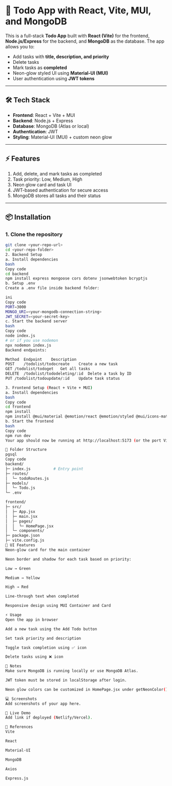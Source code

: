 # 📝 Todo App with React, Vite, MUI, and MongoDB

This is a full-stack **Todo App** built with **React (Vite)** for the frontend, **Node.js/Express** for the backend, and **MongoDB** as the database. The app allows you to:

- Add tasks with **title, description, and priority**
- Delete tasks
- Mark tasks as **completed**
- Neon-glow styled UI using **Material-UI (MUI)**
- User authentication using **JWT tokens**

---

## 🛠 Tech Stack

- **Frontend**: React + Vite + MUI
- **Backend**: Node.js + Express
- **Database**: MongoDB (Atlas or local)
- **Authentication**: JWT
- **Styling**: Material-UI (MUI) + custom neon glow

---

## ⚡ Features

1. Add, delete, and mark tasks as completed
2. Task priority: Low, Medium, High
3. Neon glow card and task UI
4. JWT-based authentication for secure access
5. MongoDB stores all tasks and their status

---

## 📦 Installation

### 1. Clone the repository

```bash
git clone <your-repo-url>
cd <your-repo-folder>
2. Backend Setup
a. Install dependencies
bash
Copy code
cd backend
npm install express mongoose cors dotenv jsonwebtoken bcryptjs
b. Setup .env
Create a .env file inside backend folder:

ini
Copy code
PORT=3000
MONGO_URI=<your-mongodb-connection-string>
JWT_SECRET=<your-secret-key>
c. Start the backend server
bash
Copy code
node index.js
# or if you use nodemon
npx nodemon index.js
Backend endpoints:

Method	Endpoint	Description
POST	/todolist/todocreate	Create a new task
GET	/todolist/todoget	Get all tasks
DELETE	/todolist/tododeleting/:id	Delete a task by ID
PUT	/todolist/todoupdate/:id	Update task status

3. Frontend Setup (React + Vite + MUI)
a. Install dependencies
bash
Copy code
cd frontend
npm install
npm install @mui/material @emotion/react @emotion/styled @mui/icons-material axios react-router-dom
b. Start the frontend
bash
Copy code
npm run dev
Your app should now be running at http://localhost:5173 (or the port Vite provides).

🔧 Folder Structure
pgsql
Copy code
backend/
├─ index.js          # Entry point
├─ routes/
│  └─ todoRoutes.js
├─ models/
│  └─ Todo.js
└─ .env

frontend/
├─ src/
│  ├─ App.jsx
│  ├─ main.jsx
│  ├─ pages/
│  │  └─ HomePage.jsx
│  └─ components/
├─ package.json
├─ vite.config.js
🌈 UI Features
Neon-glow card for the main container

Neon border and shadow for each task based on priority:

Low → Green

Medium → Yellow

High → Red

Line-through text when completed

Responsive design using MUI Container and Card

⚡ Usage
Open the app in browser

Add a new task using the Add Todo button

Set task priority and description

Toggle task completion using ✅ icon

Delete tasks using ❌ icon

📝 Notes
Make sure MongoDB is running locally or use MongoDB Atlas.

JWT token must be stored in localStorage after login.

Neon glow colors can be customized in HomePage.jsx under getNeonColor().

💻 Screenshots
Add screenshots of your app here.

🚀 Live Demo
Add link if deployed (Netlify/Vercel).

🔗 References
Vite

React

Material-UI

MongoDB

Axios

Express.js



```
